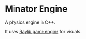 # Minator Engine
A physics engine in C++.

It uses [Raylib game engine](https://www.raylib.com/index.html) for visuals.

